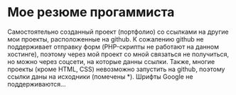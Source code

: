 # Мое резюме прогаммиста

Самостоятельно созданный проект (портфолио) со ссылками на другие мои проекты, расположенные на github. 
К сожалению github не поддерживает отправку форм (PHP-скрипты не работают на данном хостинге), поэтому через мой проект со мной связаться не получиться, но можно через соцсети, на которые данны ссылки.
Также, многие проекты (кроме HTML, CSS) невозможно запустить на github, поэтому ссылки даны на исходники (помечены *).
Шрифты Google не поддерживаются...
